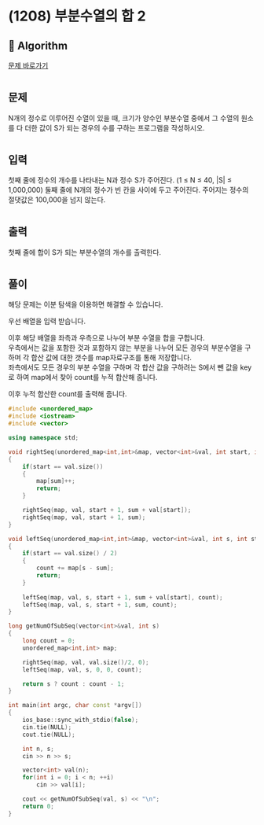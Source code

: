 # (1208) 부분수열의 합 2
## :100: Algorithm
[문제 바로가기](https://www.acmicpc.net/problem/1208)
#
## 문제
N개의 정수로 이루어진 수열이 있을 때, 크기가 양수인 부분수열 중에서 그 수열의 원소를 다 더한 값이 S가 되는 경우의 수를 구하는 프로그램을 작성하시오.
#
## 입력
첫째 줄에 정수의 개수를 나타내는 N과 정수 S가 주어진다. (1 ≤ N ≤ 40, |S| ≤ 1,000,000) 둘째 줄에 N개의 정수가 빈 칸을 사이에 두고 주어진다. 주어지는 정수의 절댓값은 100,000을 넘지 않는다.
#
## 출력
첫째 줄에 합이 S가 되는 부분수열의 개수를 출력한다.
#
## 풀이
해당 문제는 이분 탐색을 이용하면  해결할 수 있습니다.

우선 배열을 입력 받습니다.

이후 해당 배열을 좌측과 우측으로 나누어 부분 수열을 합을 구합니다.  
우측에서는 값을 포함한 것과 포함하지 않는 부분을 나누어 모든 경우의 부분수열을 구하며 각 합산 값에 대한 갯수를 map자료구조를 통해 저장합니다.  
좌측에서도 모든 경우의 부분 수열을 구하며 각 합산 값을 구하려는 S에서 뺀 값을 key로 하여 map에서 찾아 count를 누적 합산해 줍니다.

이후 누적 합산한 count를 출력해 줍니다.

```cpp
#include <unordered_map>
#include <iostream>
#include <vector>

using namespace std;

void rightSeq(unordered_map<int,int>&map, vector<int>&val, int start, int sum)
{
    if(start == val.size())
    {
        map[sum]++;
        return;
    }

    rightSeq(map, val, start + 1, sum + val[start]);
    rightSeq(map, val, start + 1, sum);
}

void leftSeq(unordered_map<int,int>&map, vector<int>&val, int s, int start, int sum, long&count)
{
    if(start == val.size() / 2)
    {
        count += map[s - sum];
        return;
    }
    
    leftSeq(map, val, s, start + 1, sum + val[start], count);
    leftSeq(map, val, s, start + 1, sum, count);
}

long getNumOfSubSeq(vector<int>&val, int s)
{
    long count = 0;
    unordered_map<int,int> map;

    rightSeq(map, val, val.size()/2, 0);
    leftSeq(map, val, s, 0, 0, count);

    return s ? count : count - 1;
}

int main(int argc, char const *argv[])
{
    ios_base::sync_with_stdio(false);
    cin.tie(NULL);
    cout.tie(NULL);

    int n, s;
    cin >> n >> s;

    vector<int> val(n);
    for(int i = 0; i < n; ++i)
        cin >> val[i];

    cout << getNumOfSubSeq(val, s) << "\n";
    return 0;
}
```